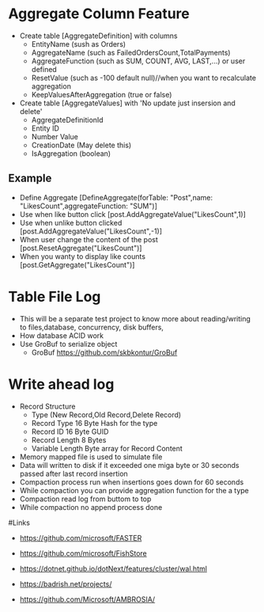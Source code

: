 ﻿# Aggregate Column Feature
* Create table [AggregateDefinition] with columns
	* EntityName (sush as Orders)
	* AggregateName (such as FailedOrdersCount,TotalPayments)
	* AggregateFunction (such as SUM, COUNT, AVG, LAST,...) or user defined
	* ResetValue (such as -100 default null)//when you want to recalculate aggregation  
	* KeepValuesAfterAggregation (true or false)
* Create table [AggregateValues] with 'No update just insersion and delete'
	* AggregateDefinitionId
	* Entity ID
	* Number Value
	* CreationDate (May delete this)
	* IsAggregation (boolean)

## Example
* Define Aggregate [DefineAggregate(forTable: "Post",name: "LikesCount",aggregateFunction: "SUM")]
* Use when like button click [post.AddAggregateValue("LikesCount",1)]
* Use when unlike button clicked [post.AddAggregateValue("LikesCount",-1)]
* When user change the content of the post [post.ResetAggregate("LikesCount")]
* When you wanty to display like counts [post.GetAggregate("LikesCount")]

# Table File Log
* This will be a separate test project to know more about reading/writing to files,database, concurrency, disk buffers,
* How database ACID work
* Use GroBuf to serialize object
	* GroBuf https://github.com/skbkontur/GroBuf

# Write ahead log
* Record Structure
	* Type (New Record,Old Record,Delete Record)
	* Record Type 16 Byte Hash for the type
	* Record ID 16 Byte GUID
	* Record Length 8 Bytes
	* Variable Length Byte array for Record Content
* Memory mapped file is used to simulate  file
* Data will written to disk if it exceeded one miga byte or 30 seconds passed after last record insertion
* Compaction process run when insertions goes down for 60 seconds
* While compaction you can provide aggregation function for the a type
* Compaction read log from buttom to top
* While compaction no append process done


#Links
* https://github.com/microsoft/FASTER
* https://github.com/microsoft/FishStore
* https://dotnet.github.io/dotNext/features/cluster/wal.html
* https://badrish.net/projects/


* https://github.com/Microsoft/AMBROSIA/
